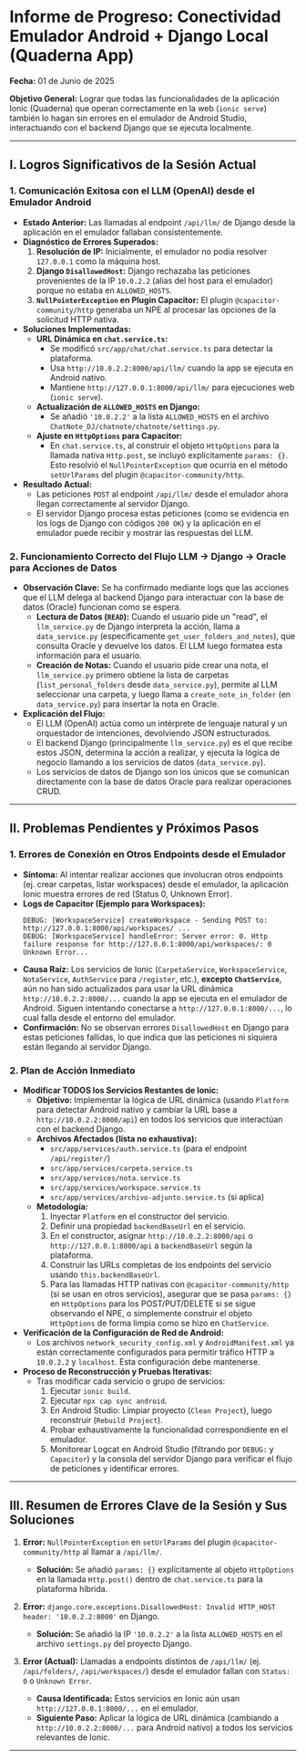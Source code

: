 # Informe de Progreso: Conectividad Emulador Android + Django Local (Quaderna App)

**Fecha:** 01 de Junio de 2025

**Objetivo General:** Lograr que todas las funcionalidades de la aplicación Ionic (Quaderna) que operan correctamente en la web (`ionic serve`) también lo hagan sin errores en el emulador de Android Studio, interactuando con el backend Django que se ejecuta localmente.

---

## I. Logros Significativos de la Sesión Actual

### 1. Comunicación Exitosa con el LLM (OpenAI) desde el Emulador Android
   - **Estado Anterior:** Las llamadas al endpoint `/api/llm/` de Django desde la aplicación en el emulador fallaban consistentemente.
   - **Diagnóstico de Errores Superados:**
      1.  **Resolución de IP:** Inicialmente, el emulador no podía resolver `127.0.0.1` como la máquina host.
      2.  **Django `DisallowedHost`:** Django rechazaba las peticiones provenientes de la IP `10.0.2.2` (alias del host para el emulador) porque no estaba en `ALLOWED_HOSTS`.
      3.  **`NullPointerException` en Plugin Capacitor:** El plugin `@capacitor-community/http` generaba un NPE al procesar las opciones de la solicitud HTTP nativa.
   - **Soluciones Implementadas:**
      *   **URL Dinámica en `chat.service.ts`:**
          - Se modificó `src/app/chat/chat.service.ts` para detectar la plataforma.
          - Usa `http://10.0.2.2:8000/api/llm/` cuando la app se ejecuta en Android nativo.
          - Mantiene `http://127.0.0.1:8000/api/llm/` para ejecuciones web (`ionic serve`).
      *   **Actualización de `ALLOWED_HOSTS` en Django:**
          - Se añadió `'10.0.2.2'` a la lista `ALLOWED_HOSTS` en el archivo `ChatNote_DJ/chatnote/chatnote/settings.py`.
      *   **Ajuste en `HttpOptions` para Capacitor:**
          - En `chat.service.ts`, al construir el objeto `HttpOptions` para la llamada nativa `Http.post`, se incluyó explícitamente `params: {}`. Esto resolvió el `NullPointerException` que ocurría en el método `setUrlParams` del plugin `@capacitor-community/http`.
   - **Resultado Actual:**
      - Las peticiones `POST` al endpoint `/api/llm/` desde el emulador ahora llegan correctamente al servidor Django.
      - El servidor Django procesa estas peticiones (como se evidencia en los logs de Django con códigos `200 OK`) y la aplicación en el emulador puede recibir y mostrar las respuestas del LLM.

### 2. Funcionamiento Correcto del Flujo LLM -> Django -> Oracle para Acciones de Datos
   - **Observación Clave:** Se ha confirmado mediante logs que las acciones que el LLM delega al backend Django para interactuar con la base de datos (Oracle) funcionan como se espera.
      - **Lectura de Datos (`READ`):** Cuando el usuario pide un "read", el `llm_service.py` de Django interpreta la acción, llama a `data_service.py` (específicamente `get_user_folders_and_notes`), que consulta Oracle y devuelve los datos. El LLM luego formatea esta información para el usuario.
      - **Creación de Notas:** Cuando el usuario pide crear una nota, el `llm_service.py` primero obtiene la lista de carpetas (`list_personal_folders` desde `data_service.py`), permite al LLM seleccionar una carpeta, y luego llama a `create_note_in_folder` (en `data_service.py`) para insertar la nota en Oracle.
   - **Explicación del Flujo:**
      - El LLM (OpenAI) actúa como un intérprete de lenguaje natural y un orquestador de intenciones, devolviendo JSON estructurados.
      - El backend Django (principalmente `llm_service.py`) es el que recibe estos JSON, determina la acción a realizar, y ejecuta la lógica de negocio llamando a los servicios de datos (`data_service.py`).
      - Los servicios de datos de Django son los únicos que se comunican directamente con la base de datos Oracle para realizar operaciones CRUD.

---

## II. Problemas Pendientes y Próximos Pasos

### 1. Errores de Conexión en Otros Endpoints desde el Emulador
   - **Síntoma:** Al intentar realizar acciones que involucran otros endpoints (ej. crear carpetas, listar workspaces) desde el emulador, la aplicación Ionic muestra errores de red (Status 0, Unknown Error).
   - **Logs de Capacitor (Ejemplo para Workspaces):**
     ```
     DEBUG: [WorkspaceService] createWorkspace - Sending POST to: http://127.0.0.1:8000/api/workspaces/ ...
     DEBUG: [WorkspaceService] handleError: Server error: 0. Http failure response for http://127.0.0.1:8000/api/workspaces/: 0 Unknown Error...
     ```
   - **Causa Raíz:** Los servicios de Ionic (`CarpetaService`, `WorkspaceService`, `NotaService`, `AuthService` para `/register`, etc.), **excepto `ChatService`**, aún no han sido actualizados para usar la URL dinámica `http://10.0.2.2:8000/...` cuando la app se ejecuta en el emulador de Android. Siguen intentando conectarse a `http://127.0.0.1:8000/...`, lo cual falla desde el entorno del emulador.
   - **Confirmación:** No se observan errores `DisallowedHost` en Django para estas peticiones fallidas, lo que indica que las peticiones ni siquiera están llegando al servidor Django.

### 2. Plan de Acción Inmediato
   - **Modificar TODOS los Servicios Restantes de Ionic:**
      - **Objetivo:** Implementar la lógica de URL dinámica (usando `Platform` para detectar Android nativo y cambiar la URL base a `http://10.0.2.2:8000/api`) en todos los servicios que interactúan con el backend Django.
      - **Archivos Afectados (lista no exhaustiva):**
         - `src/app/services/auth.service.ts` (para el endpoint `/api/register/`)
         - `src/app/services/carpeta.service.ts`
         - `src/app/services/nota.service.ts`
         - `src/app/services/workspace.service.ts`
         - `src/app/services/archivo-adjunto.service.ts` (si aplica)
      - **Metodología:**
         1. Inyectar `Platform` en el constructor del servicio.
         2. Definir una propiedad `backendBaseUrl` en el servicio.
         3. En el constructor, asignar `http://10.0.2.2:8000/api` o `http://127.0.0.1:8000/api` a `backendBaseUrl` según la plataforma.
         4. Construir las URLs completas de los endpoints del servicio usando `this.backendBaseUrl`.
         5. Para las llamadas HTTP nativas con `@capacitor-community/http` (si se usan en otros servicios), asegurar que se pasa `params: {}` en `HttpOptions` para los POST/PUT/DELETE si se sigue observando el NPE, o simplemente construir el objeto `HttpOptions` de forma limpia como se hizo en `ChatService`.
   - **Verificación de la Configuración de Red de Android:**
      - Los archivos `network_security_config.xml` y `AndroidManifest.xml` ya están correctamente configurados para permitir tráfico HTTP a `10.0.2.2` y `localhost`. Esta configuración debe mantenerse.
   - **Proceso de Reconstrucción y Pruebas Iterativas:**
      - Tras modificar cada servicio o grupo de servicios:
         1. Ejecutar `ionic build`.
         2. Ejecutar `npx cap sync android`.
         3. En Android Studio: Limpiar proyecto (`Clean Project`), luego reconstruir (`Rebuild Project`).
         4. Probar exhaustivamente la funcionalidad correspondiente en el emulador.
         5. Monitorear Logcat en Android Studio (filtrando por `DEBUG:` y `Capacitor`) y la consola del servidor Django para verificar el flujo de peticiones y identificar errores.

---

## III. Resumen de Errores Clave de la Sesión y Sus Soluciones

1.  **Error:** `NullPointerException` en `setUrlParams` del plugin `@capacitor-community/http` al llamar a `/api/llm/`.
    *   **Solución:** Se añadió `params: {}` explícitamente al objeto `HttpOptions` en la llamada `Http.post()` dentro de `chat.service.ts` para la plataforma híbrida.

2.  **Error:** `django.core.exceptions.DisallowedHost: Invalid HTTP_HOST header: '10.0.2.2:8000'` en Django.
    *   **Solución:** Se añadió la IP `'10.0.2.2'` a la lista `ALLOWED_HOSTS` en el archivo `settings.py` del proyecto Django.

3.  **Error (Actual):** Llamadas a endpoints distintos de `/api/llm/` (ej. `/api/folders/`, `/api/workspaces/`) desde el emulador fallan con `Status: 0` o `Unknown Error`.
    *   **Causa Identificada:** Estos servicios en Ionic aún usan `http://127.0.0.1:8000/...` en el emulador.
    *   **Siguiente Paso:** Aplicar la lógica de URL dinámica (cambiando a `http://10.0.2.2:8000/...` para Android nativo) a todos los servicios relevantes de Ionic.

---
